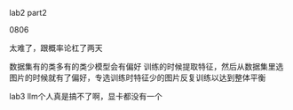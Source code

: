 lab2 part2

0806

太难了，跟概率论杠了两天

数据集有的类多有的类少模型会有偏好
训练的时候提取特征，然后从数据集里选图片的时候就有了偏好，专选训练时特征少的图片反复训练以达到整体平衡


lab3 
llm个人真是搞不了啊，显卡都没有一个